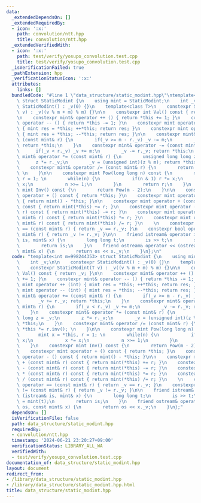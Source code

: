 ```yaml
---
data:
  _extendedDependsOn: []
  _extendedRequiredBy:
  - icon: ':x:'
    path: convolution/ntt.hpp
    title: convolution/ntt.hpp
  _extendedVerifiedWith:
  - icon: ':x:'
    path: test/verify/yosupo_convolution.test.cpp
    title: test/verify/yosupo_convolution.test.cpp
  _isVerificationFailed: true
  _pathExtension: hpp
  _verificationStatusIcon: ':x:'
  attributes:
    links: []
  bundledCode: "#line 1 \"data_structure/static_modint.hpp\"\ntemplate<int m=998244353>\
    \ struct StaticModint {\n    using mint = StaticModint;\n    int _v;\n\n    constexpr\
    \ StaticModint() : _v(0) {}\n    template<class T>\n    constexpr StaticModint(T\
    \ v) : _v((v % m + m) % m) {}\n\n    constexpr int Val() const { return _v; }\n\
    \n    constexpr mint& operator ++ () { return *this += 1; }\n    constexpr mint&\
    \ operator -- () { return *this -= 1; }\n    constexpr mint operator ++ (int)\
    \ { mint res = *this; ++*this; return res; }\n    constexpr mint operator -- (int)\
    \ { mint res = *this; --*this; return res; }\n\n    constexpr mint& operator +=\
    \ (const mint& r) {\n        if(_v >= m - r._v) _v -= m;\n        _v += r._v;\
    \ return *this;\n    }\n    constexpr mint& operator -= (const mint& r) {\n  \
    \      if(_v < r._v) _v += m;\n        _v -= r._v; return *this;\n    }\n    constexpr\
    \ mint& operator *= (const mint& r) {\n        unsigned long long z = _v;\n  \
    \      z *= r._v;\n        _v = (unsigned int)(z % m); return *this;\n    }\n\
    \    constexpr mint& operator /= (const mint& r) {\n        return *this *= r.inv();\
    \ \n    }\n\n    constexpr mint Pow(long long n) const {\n        mint x = *this,\
    \ r = 1; \n        while(n) {\n            if(n & 1) r *= x;\n            x *=\
    \ x;\n            n >>= 1;\n        }\n        return r;\n    }\n    constexpr\
    \ mint Inv() const {\n        return Pow(m - 2);\n    }\n\n    constexpr mint\
    \ operator + () const { return *this; }\n    constexpr mint operator - () const\
    \ { return mint() - *this; }\n\n    constexpr mint operator + (const mint& r)\
    \ const { return mint(*this) += r; }\n    constexpr mint operator - (const mint&\
    \ r) const { return mint(*this) -= r; }\n    constexpr mint operator * (const\
    \ mint& r) const { return mint(*this) *= r; }\n    constexpr mint operator / (const\
    \ mint& r) const { return mint(*this) /= r; }\n    \n    constexpr bool operator\
    \ == (const mint& r) { return _v == r._v; }\n    constexpr bool operator != (const\
    \ mint& r) { return _v != r._v; }\n\n    friend istream& operator >> (istream&\
    \ is, mint& x) {\n        long long t;\n        is >> t;\n        x = mint(t);\n\
    \        return is;\n    }\n    friend ostream& operator << (ostream& os, const\
    \ mint& x) {\n        return os << x._v;\n    }\n};\n"
  code: "template<int m=998244353> struct StaticModint {\n    using mint = StaticModint;\n\
    \    int _v;\n\n    constexpr StaticModint() : _v(0) {}\n    template<class T>\n\
    \    constexpr StaticModint(T v) : _v((v % m + m) % m) {}\n\n    constexpr int\
    \ Val() const { return _v; }\n\n    constexpr mint& operator ++ () { return *this\
    \ += 1; }\n    constexpr mint& operator -- () { return *this -= 1; }\n    constexpr\
    \ mint operator ++ (int) { mint res = *this; ++*this; return res; }\n    constexpr\
    \ mint operator -- (int) { mint res = *this; --*this; return res; }\n\n    constexpr\
    \ mint& operator += (const mint& r) {\n        if(_v >= m - r._v) _v -= m;\n \
    \       _v += r._v; return *this;\n    }\n    constexpr mint& operator -= (const\
    \ mint& r) {\n        if(_v < r._v) _v += m;\n        _v -= r._v; return *this;\n\
    \    }\n    constexpr mint& operator *= (const mint& r) {\n        unsigned long\
    \ long z = _v;\n        z *= r._v;\n        _v = (unsigned int)(z % m); return\
    \ *this;\n    }\n    constexpr mint& operator /= (const mint& r) {\n        return\
    \ *this *= r.inv(); \n    }\n\n    constexpr mint Pow(long long n) const {\n \
    \       mint x = *this, r = 1; \n        while(n) {\n            if(n & 1) r *=\
    \ x;\n            x *= x;\n            n >>= 1;\n        }\n        return r;\n\
    \    }\n    constexpr mint Inv() const {\n        return Pow(m - 2);\n    }\n\n\
    \    constexpr mint operator + () const { return *this; }\n    constexpr mint\
    \ operator - () const { return mint() - *this; }\n\n    constexpr mint operator\
    \ + (const mint& r) const { return mint(*this) += r; }\n    constexpr mint operator\
    \ - (const mint& r) const { return mint(*this) -= r; }\n    constexpr mint operator\
    \ * (const mint& r) const { return mint(*this) *= r; }\n    constexpr mint operator\
    \ / (const mint& r) const { return mint(*this) /= r; }\n    \n    constexpr bool\
    \ operator == (const mint& r) { return _v == r._v; }\n    constexpr bool operator\
    \ != (const mint& r) { return _v != r._v; }\n\n    friend istream& operator >>\
    \ (istream& is, mint& x) {\n        long long t;\n        is >> t;\n        x\
    \ = mint(t);\n        return is;\n    }\n    friend ostream& operator << (ostream&\
    \ os, const mint& x) {\n        return os << x._v;\n    }\n};"
  dependsOn: []
  isVerificationFile: false
  path: data_structure/static_modint.hpp
  requiredBy:
  - convolution/ntt.hpp
  timestamp: '2024-06-21 23:20:27+09:00'
  verificationStatus: LIBRARY_ALL_WA
  verifiedWith:
  - test/verify/yosupo_convolution.test.cpp
documentation_of: data_structure/static_modint.hpp
layout: document
redirect_from:
- /library/data_structure/static_modint.hpp
- /library/data_structure/static_modint.hpp.html
title: data_structure/static_modint.hpp
---
```

